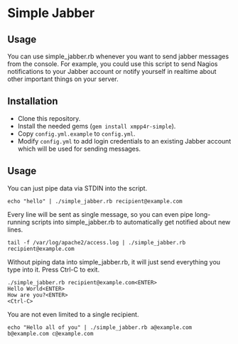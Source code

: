Simple Jabber
=============

Usage
-----

You can use simple_jabber.rb whenever you want to send jabber messages
from the console. For example, you could use this script to send Nagios
notifications to your Jabber account or notify yourself in realtime about
other important things on your server.

Installation
------------

* Clone this repository.
* Install the needed gems (`gem install xmpp4r-simple`).
* Copy `config.yml.example` to `config.yml`.
* Modify `config.yml` to add login credentials to an existing
  Jabber account which will be used for sending messages.

Usage
-----

You can just pipe data via STDIN into the script.

    echo "hello" | ./simple_jabber.rb recipient@example.com

Every line will be sent as single message, so you can even pipe long-running
scripts into simple_jabber.rb to automatically get notified about new lines.

    tail -f /var/log/apache2/access.log | ./simple_jabber.rb recipient@example.com

Without piping data into simple_jabber.rb, it will just send everything you type
into it. Press Ctrl-C to exit.

    ./simple_jabber.rb recipient@example.com<ENTER>
    Hello World<ENTER>
    How are you?<ENTER>
    <Ctrl-C>

You are not even limited to a single recipient.

    echo "Hello all of you" | ./simple_jabber.rb a@example.com b@example.com c@example.com

